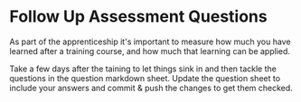 # Follow Up Assessment Questions

As part of the apprenticeship it's important to measure how much you have learned after a training course, and how much that learning can be applied.

Take a few days after the taining to let things sink in and then tackle the questions in the question markdown sheet. Update the question sheet to include your answers and commit & push the changes to get them checked.
